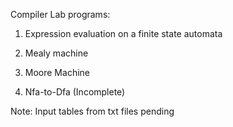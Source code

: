Compiler Lab programs:

1. Expression evaluation on a finite state automata

2. Mealy machine

3. Moore Machine 

4. Nfa-to-Dfa (Incomplete)

Note: Input tables from txt files pending